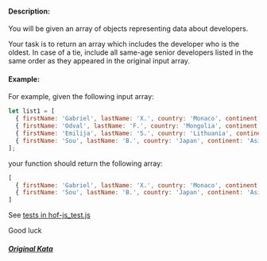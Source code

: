 #### Description:

You will be given an array of objects representing data about developers.

Your task is to return an array which includes the developer who is the oldest. In case of a tie, include all same-age senior developers listed in the same order as they appeared in the original input array.

#### Example:


For example, given the following input array:

```js
let list1 = [
  { firstName: 'Gabriel', lastName: 'X.', country: 'Monaco', continent: 'Europe', age: 49, language: 'PHP' },
  { firstName: 'Odval', lastName: 'F.', country: 'Mongolia', continent: 'Asia', age: 38, language: 'Python' },
  { firstName: 'Emilija', lastName: 'S.', country: 'Lithuania', continent: 'Europe', age: 19, language: 'Python' },
  { firstName: 'Sou', lastName: 'B.', country: 'Japan', continent: 'Asia', age: 49, language: 'PHP' },
];
```
your function should return the following array:

```js
[
  { firstName: 'Gabriel', lastName: 'X.', country: 'Monaco', continent: 'Europe', age: 49, language: 'PHP' },
  { firstName: 'Sou', lastName: 'B.', country: 'Japan', continent: 'Asia', age: 49, language: 'PHP' },
]
```


See [tests in hof-js_test.js](https://github.com/AlexVvx/code-wars/blob/master/katas/hof-js/hof-js_test.js)

Good luck

##### [Original Kata](https://www.codewars.com/kata/coding-meetup-number-7-higher-order-functions-series-find-the-most-senior-developer)
